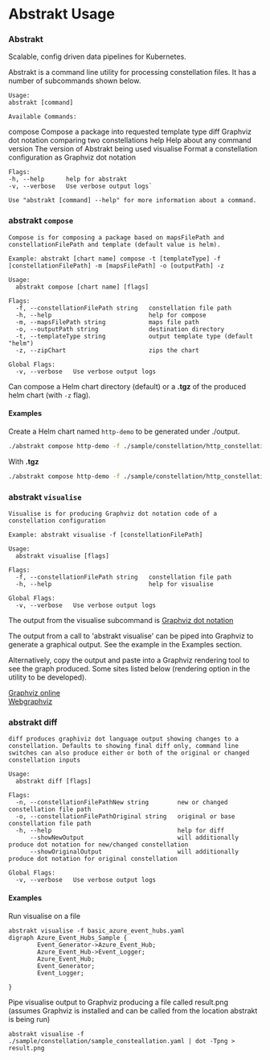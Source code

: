 # Abstrakt Usage

### Abstrakt
Scalable, config driven data pipelines for Kubernetes.

Abstrakt is a command line utility for processing constellation files. It has a number of subcommands shown below.


    Usage:
    abstrakt [command]

    Available Commands:
  compose     Compose a package into requested template type
  diff        Graphviz dot notation comparing two constellations
  help        Help about any command
  version     The version of Abstrakt being used
  visualise   Format a constellation configuration as Graphviz dot notation

    Flags:
    -h, --help      help for abstrakt
    -v, --verbose   Use verbose output logs`


`Use "abstrakt [command] --help" for more information about a command.`

### abstrakt `compose`

```console
Compose is for composing a package based on mapsFilePath and constellationFilePath and template (default value is helm).

Example: abstrakt [chart name] compose -t [templateType] -f [constellationFilePath] -m [mapsFilePath] -o [outputPath] -z

Usage:
  abstrakt compose [chart name] [flags]

Flags:
  -f, --constellationFilePath string   constellation file path
  -h, --help                           help for compose
  -m, --mapsFilePath string            maps file path
  -o, --outputPath string              destination directory
  -t, --templateType string            output template type (default "helm")
  -z, --zipChart                       zips the chart

Global Flags:
  -v, --verbose   Use verbose output logs
```

Can compose a Helm chart directory (default) or a __.tgz__ of the produced helm chart (with `-z` flag).

#### Examples

Create a Helm chart named `http-demo` to be generated under ./output.

```bash
./abstrakt compose http-demo -f ./sample/constellation/http_constellation.yaml -m ./sample/constellation/http_constellation_maps.yaml -o ./output/http-demo 
```

With __.tgz__
```bash
./abstrakt compose http-demo -f ./sample/constellation/http_constellation.yaml -m ./sample/constellation/http_constellation_maps.yaml -o ./output/http-demo -z
```


### abstrakt `visualise`

```console
Visualise is for producing Graphviz dot notation code of a constellation configuration

Example: abstrakt visualise -f [constellationFilePath]

Usage:
  abstrakt visualise [flags]

Flags:
  -f, --constellationFilePath string   constellation file path
  -h, --help                           help for visualise

Global Flags:
  -v, --verbose   Use verbose output logs
```

The output from the visualise subcommand is [Graphviz dot notation](https://www.graphviz.org/doc/info/lang.html)

The output from a call to 'abstrakt visualise' can be piped into Graphviz to generate a graphical output. See the example in the Examples section. 

Alternatively, copy the output and paste into a Graphviz rendering tool to see the graph produced. Some sites listed below (rendering option in the utility to be developed).  

[Graphviz online](https://dreampuf.github.io/GraphvizOnline/)  
[Webgraphviz](http://www.webgraphviz.com/)  

### abstrakt diff
```console
diff produces graphiviz dot language output showing changes to a constellation. Defaults to showing final diff only, command line
switches can also produce either or both of the original or changed constellation inputs

Usage:
  abstrakt diff [flags]

Flags:
  -n, --constellationFilePathNew string        new or changed constellation file path
  -o, --constellationFilePathOriginal string   original or base constellation file path
  -h, --help                                   help for diff
      --showNewOutput                          will additionally produce dot notation for new/changed constellation
      --showOriginalOutput                     will additionally produce dot notation for original constellation

Global Flags:
  -v, --verbose   Use verbose output logs

```

#### Examples

Run visualise on a file  
	
	abstrakt visualise -f basic_azure_event_hubs.yaml
	digraph Azure_Event_Hubs_Sample {
	        Event_Generator->Azure_Event_Hub;
	        Azure_Event_Hub->Event_Logger;
	        Azure_Event_Hub;
	        Event_Generator;
	        Event_Logger;
	
	}
	
Pipe visualise output to Graphviz producing a file called result.png (assumes Graphviz is installed and can be called from the location abstrakt is being run)

	abstrakt visualise -f ./sample/constellation/sample_consteallation.yaml | dot -Tpng > result.png